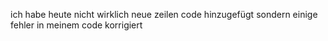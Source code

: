 ich habe heute nicht wirklich neue zeilen code hinzugefügt sondern einige fehler in meinem code korrigiert

